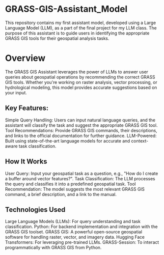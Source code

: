 # GRASS-GIS-Assistant_Model
This repository contains my first assistant model, developed using a Large Language Model (LLM), as a part of the final project for my LLM class. The purpose of this assistant is to guide users in identifying the appropriate GRASS GIS tools for their geospatial analysis tasks.

# Overview
The GRASS GIS Assistant leverages the power of LLMs to answer user queries about geospatial operations by recommending the correct GRASS GIS tools. Whether you're working on raster analysis, vector processing, or hydrological modeling, this model provides accurate suggestions based on your input.

## Key Features:
Simple Query Handling: Users can input natural language queries, and the assistant will classify the task and suggest the appropriate GRASS GIS tool.
Tool Recommendations: Provide GRASS GIS commands, their descriptions, and links to the official documentation for further guidance.
LLM-Powered: Built using state-of-the-art language models for accurate and context-aware task classification.

## How It Works
User Query: Input your geospatial task as a question, e.g., "How do I create a buffer around vector features?".
Task Classification: The LLM processes the query and classifies it into a predefined geospatial task.
Tool Recommendation: The model suggests the most relevant GRASS GIS command, a brief description, and a link to the manual.

## Technologies Used
Large Language Models (LLMs): For query understanding and task classification.
Python: For backend implementation and integration with the GRASS GIS toolset.
GRASS GIS: A powerful open-source geospatial software for handling raster, vector, and imagery data.
Hugging Face Transformers: For leveraging pre-trained LLMs.
GRASS-Session: To interact programmatically with GRASS GIS from Python.
